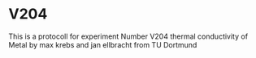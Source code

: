 # V204
This is a protocoll for experiment Number V204 thermal conductivity of Metal
by max krebs and jan ellbracht from TU Dortmund
